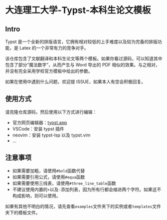 # 大连理工大学-Typst-本科生论文模板

## Intro

[](https://github.com/levinion/typst-dlut-templates/blob/main/images/cover.jpg)

[](https://github.com/levinion/typst-dlut-templates/blob/main/images/code.jpg)

Typst 是一个全新的排版语言，它拥有相对较低的上手难度以及较为完备的排版功能，是 Latex 的一个非常有力的竞争对手。

该仓库包含了文献翻译和本科生论文等两个模板。如果你看过源码，可以知道其中包含了部分“魔法数字”，从而产生与 Word 导出的 PDF 相似的效果。与之相对，并没有完全采用学校官方模板中给出的参数。

如果在使用中遇到什么问题，欢迎提 ISSUE，如果本人有空会积极回复。

## 使用方式

请克隆仓库源码，然后使用以下方式进行编辑：

- 官方网页编辑器：[typst.app](https://typst.app/)
- VSCode：安装 typst 插件
- neovim：安装 typst-lsp 以及 typst.vim
- ...

## 注意事项

- 如果需要加粗，请使用`#bold`函数代替
- 如果需要引用公式，请使用`#equa`函数
- 如果需要使用三线表，请使用`#three_line_table`函数
- 不建议使用内置的`+`以及`-`添加列表，因为所有行都会缩进两个字符。如果这不构成影响，则可以使用。

如果有其他不明白的情况，请先查看`examples`文件夹下的实例或者`templates`文件夹下的模板文件。
